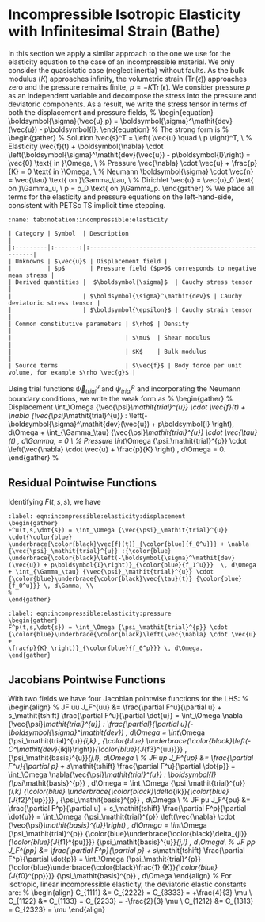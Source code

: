 # Incompressible Isotropic Elasticity with Infinitesimal Strain (Bathe)

In this section we apply a similar approach to the one we use for the elasticity equation to the case of an incompressible material.
We only consider the quasistatic case (neglect inertia) without faults.
As the bulk modulus ($K$) approaches infinity, the volumetric strain ($\mathop{\mathrm{Tr}}(\epsilon)$) approaches zero and the pressure remains finite, $p = -K \mathop{\mathrm{Tr}}(\epsilon)$.
We consider pressure $p$ as an independent variable and decompose the stress into the pressure and deviatoric components.
As a result, we write the stress tensor in terms of both the displacement and pressure fields,
%
\begin{equation}
\boldsymbol{\sigma}(\vec{u},p) = \boldsymbol{\sigma}^\mathit{dev}(\vec{u}) - p\boldsymbol{I}.
\end{equation}
%
The strong form is
%
\begin{gather}
  % Solution
  \vec{s}^T = \left( \vec{u} \quad \ p \right)^T, \\
  % Elasticity
  \vec{f}(t) + \boldsymbol{\nabla} \cdot \left(\boldsymbol{\sigma}^\mathit{dev}(\vec{u}) - p\boldsymbol{I}\right) = \vec{0} \text{ in }\Omega, \\
  % Pressure
  \vec{\nabla} \cdot \vec{u} + \frac{p}{K} = 0 \text{ in }\Omega, \\
  % Neumann
  \boldsymbol{\sigma} \cdot \vec{n} = \vec{\tau} \text{ on }\Gamma_\tau, \\
  % Dirichlet
  \vec{u} = \vec{u}_0 \text{ on }\Gamma_u, \\
  p = p_0 \text{ on }\Gamma_p.
\end{gather}
%
We place all terms for the elasticity and pressure equations on the left-hand-side, consistent with PETSc TS implicit time stepping.

```{table} Mathematical notation for incompressible elasticity with infinitesimal strain
:name: tab:notation:incompressible:elasticity

| Category | Symbol  | Description                                           |
|:---------|:-------:|:------------------------------------------------------|
| Unknowns | $\vec{u}$ | Displacement field |
|          | $p$       | Pressure field ($p>0$ corresponds to negative mean stress |
| Derived quantities |  $\boldsymbol{\sigma}$  | Cauchy stress tensor              |
|                    | $\boldsymbol{\sigma}^\mathit{dev}$ | Cauchy deviatoric stress tensor |
|                    | $\boldsymbol{\epsilon}$ | Cauchy strain tensor              |
| Common constitutive parameters | $\rho$ | Density                                |
|                                | $\mu$  | Shear modulus                          |
|                                | $K$    | Bulk modulus                           |
| Source terms                   | $\vec{f}$ | Body force per unit volume, for example $\rho \vec{g}$ |
```

Using trial functions ${\vec{\psi}_\mathit{trial}^{u}}$ and ${\psi_\mathit{trial}^{p}}$ and incorporating the Neumann boundary conditions, we write the weak form as
%
\begin{gather}
% Displacement
\int_\Omega {\vec{\psi}_\mathit{trial}^{u}} \cdot \vec{f}(t) + \nabla {\vec{\psi}_\mathit{trial}^{u}} : \left(-\boldsymbol{\sigma}^\mathit{dev}(\vec{u}) + p\boldsymbol{I}
\right)\, d\Omega + \int_{\Gamma_\tau} {\vec{\psi}_\mathit{trial}^{u}} \cdot \vec{\tau}(t) \, d\Gamma, = 0 \\
% Pressure
\int_\Omega {\psi_\mathit{trial}^{p}} \cdot \left(\vec{\nabla} \cdot \vec{u} + \frac{p}{K} \right) \, d\Omega = 0.
\end{gather}
%
## Residual Pointwise Functions

Identifying $F(t,s,\dot{s})$, we have
```{math}
:label: eqn:incompressible:elasticity:displacement
\begin{gather}
F^u(t,s,\dot{s}) = \int_\Omega {\vec{\psi}_\mathit{trial}^{u}} \cdot{\color{blue}
\underbrace{\color{black}\vec{f}(t)}_{\color{blue}{f_0^u}}} + \nabla {\vec{\psi}_\mathit{trial}^{u}} :{\color{blue}
\underbrace{\color{black}\left(-\boldsymbol{\sigma}^\mathit{dev}(\vec{u}) + p\boldsymbol{I}\right)}_{\color{blue}{f_1^u}}}  \, d\Omega
+ \int_{\Gamma_\tau} {\vec{\psi}_\mathit{trial}^{u}} \cdot {\color{blue}\underbrace{\color{black}\vec{\tau}(t)}_{\color{blue}{f_0^u}}} \, d\Gamma, \\
%
\end{gather}
```
```{math}
:label: eqn:incompressible:elasticity:pressure
\begin{gather}
F^p(t,s,\dot{s}) = \int_\Omega {\psi_\mathit{trial}^{p}} \cdot {\color{blue}\underbrace{\color{black}\left(\vec{\nabla} \cdot \vec{u} +
\frac{p}{K} \right)}_{\color{blue}{f_0^p}}} \, d\Omega.
\end{gather}
```
## Jacobians Pointwise Functions

With two fields we have four Jacobian pointwise functions for the LHS:
%
\begin{align}
% JF uu
J_F^{uu} &= \frac{\partial F^u}{\partial u} + s_\mathit{tshift} \frac{\partial F^u}{\partial \dot{u}} =
           \int_\Omega \nabla {\vec{\psi}_\mathit{trial}^{u}} : \frac{\partial}{\partial u}(-\boldsymbol{\sigma}^\mathit{dev}) \, d\Omega
            = \int_\Omega {\psi_\mathit{trial}^{u}}_{i,k} \, {\color{blue}
\underbrace{\color{black}\left(-C^\mathit{dev}_{ikjl}\right)}_{\color{blue}{J_{f3}^{uu}}}}  \, {\psi_\mathit{basis}^{u}}_{j,l}\, d\Omega \\
% JF up
J_F^{up} &= \frac{\partial F^u}{\partial p} + s_\mathit{tshift} \frac{\partial F^u}{\partial \dot{p}} =
           \int_\Omega \nabla{\vec{\psi}_\mathit{trial}^{u}} : \boldsymbol{I} {\psi_\mathit{basis}^{p}} \,  d\Omega
           = \int_\Omega {\psi_\mathit{trial}^{u}}_{i,k} {\color{blue}  \underbrace{\color{black}\delta_{ik}}_{\color{blue}{J_{f2}^{up}}}} \, {\psi_\mathit{basis}^{p}} \, d\Omega \\
% JF pu
J_F^{pu} &= \frac{\partial F^p}{\partial u} + s_\mathit{tshift} \frac{\partial F^p}{\partial \dot{u}} =
           \int_\Omega {\psi_\mathit{trial}^{p}} \left(\vec{\nabla}  \cdot {\vec{\psi}_\mathit{basis}^{u}}\right) \, d\Omega
           = \int_\Omega {\psi_\mathit{trial}^{p}} {\color{blue}\underbrace{\color{black}\delta_{jl}}_{\color{blue}{J_{f1}^{pu}}}} {\psi_\mathit{basis}^{u}}_{j,l} \, d\Omega\\
% JF pp
J_F^{pp} &= \frac{\partial F^p}{\partial p}  + s_\mathit{tshift} \frac{\partial F^p}{\partial \dot{p}} =
           \int_\Omega {\psi_\mathit{trial}^{p}}{\color{blue}\underbrace{\color{black}\frac{1} {K}}_{\color{blue}{J_{f0}^{pp}}}} {\psi_\mathit{basis}^{p}} \, d\Omega
\end{align}
%
For isotropic, linear incompressible elasticity, the deviatoric elastic constants are:
%
\begin{align}
  C_{1111} &= C_{2222} = C_{3333} = +\frac{4}{3} \mu \\
  C_{1122} &= C_{1133} = C_{2233} = -\frac{2}{3} \mu \\
  C_{1212} &= C_{1313} = C_{2323} = \mu
\end{align}
